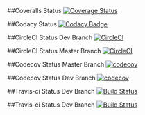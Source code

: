 ##Coveralls Status
[![Coverage Status](https://coveralls.io/repos/github/ChooseYourPlan/Adressbuch/badge.svg)](https://coveralls.io/github/ChooseYourPlan/Adressbuch)

##Codacy Status
[![Codacy Badge](https://api.codacy.com/project/badge/Grade/ffcc1b9424a54e399835eec803eef58f)](https://www.codacy.com/app/timweissenfels7/Adressbuch?utm_source=github.com&amp;utm_medium=referral&amp;utm_content=ChooseYourPlan/Adressbuch&amp;utm_campaign=Badge_Grade)

##CircleCI Status Dev Branch
[![CircleCI](https://circleci.com/gh/ChooseYourPlan/Adressbuch/tree/dev.svg?style=svg)](https://circleci.com/gh/ChooseYourPlan/Adressbuch/tree/dev)

##CircleCI Status Master Branch
[![CircleCI](https://circleci.com/gh/ChooseYourPlan/Adressbuch/tree/dev.svg?style=svg)](https://circleci.com/gh/ChooseYourPlan/Adressbuch/tree/master)

##Codecov Status Master Branch
[![codecov](https://codecov.io/gh/ChooseYourPlan/Adressbuch/branch/master/graph/badge.svg)](https://codecov.io/gh/ChooseYourPlan/Adressbuch)

##Codecov Status Dev Branch
[![codecov](https://codecov.io/gh/ChooseYourPlan/Adressbuch/branch/dev/graph/badge.svg)](https://codecov.io/gh/ChooseYourPlan/Adressbuch)

##Travis-ci Status Dev Branch
[![Build Status](https://travis-ci.com/ChooseYourPlan/Adressbuch.svg?branch=dev)](https://travis-ci.com/ChooseYourPlan/Adressbuch)

##Travis-ci Status Dev Branch
[![Build Status](https://travis-ci.com/ChooseYourPlan/Adressbuch.svg?branch=master)](https://travis-ci.com/ChooseYourPlan/Adressbuch)
